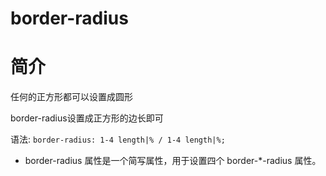 # border-radius

# 简介

任何的正方形都可以设置成圆形

border-radius设置成正方形的边长即可

语法: `border-radius: 1-4 length|% / 1-4 length|%;`

* border-radius 属性是一个简写属性，用于设置四个 border-*-radius 属性。

